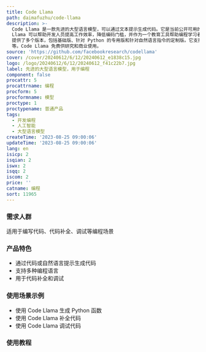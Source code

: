 ```yaml
---
title: Code Llama
path: daimafuzhu/code-llama
description: >-
  Code Llama 是一款先进的大型语言模型，可以通过文本提示生成代码。它是当前公开可用的语言模型中在编程任务上达到最佳性能的模型之一。Code
  Llama 可以帮助开发人员提高工作效率，降低编码门槛，并作为一个教育工具帮助编程学习者编写更健壮、更好文档化的软件。Code Llama
  提供了多个版本，包括基础版、针对 Python 的专用版和针对自然语言指令的定制版。它支持多种流行的编程语言，如 Python、C++、Java
  等。Code Llama 免费供研究和商业使用。
source: 'https://github.com/facebookresearch/codellama'
cover: /cover/20240612/6/12/20240612_e1838c15.jpg
logo: /logo/20240612/6/12/20240612_f41c22b7.jpg
label: 先进的大型语言模型，用于编程
component: false
procattr: 5
procattrname: 编程
procform: 5
procformname: 模型
proctype: 1
proctypename: 普通产品
tags:
  - 开发编程
  - 人工智能
  - 大型语言模型
createTime: '2023-08-25 09:00:06'
updateTime: '2023-08-25 09:00:06'
lang: en
isicp: 2
isqian: 2
iswx: 2
isqq: 2
iscom: 2
price: ''
catname: 编程
sort: 11965
---
```




### 需求人群
适用于编写代码、代码补全、调试等编程场景

### 产品特色
- 通过代码或自然语言提示生成代码
- 支持多种编程语言
- 用于代码补全和调试

### 使用场景示例
- 使用 Code Llama 生成 Python 函数
- 使用 Code Llama 补全代码
- 使用 Code Llama 调试代码

### 使用教程


  
